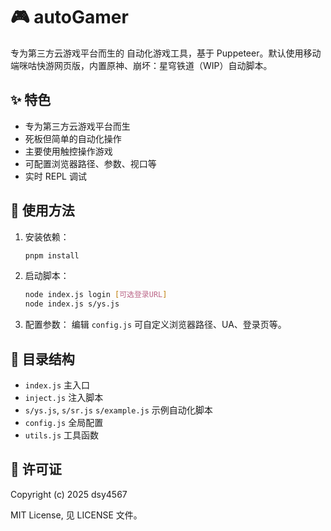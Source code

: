 # 🎮 autoGamer

专为第三方云游戏平台而生的 自动化游戏工具，基于 Puppeteer。默认使用移动端咪咕快游网页版，内置原神、崩坏：星穹铁道（WIP）自动脚本。

## ✨ 特色
- 专为第三方云游戏平台而生
- 死板但简单的自动化操作
- 主要使用触控操作游戏
- 可配置浏览器路径、参数、视口等
- 实时 REPL 调试

## 🚀 使用方法

1. 安装依赖：
   ```bash
   pnpm install
   ```
2. 启动脚本：
   ```bash
   node index.js login [可选登录URL]
   node index.js s/ys.js
   ```
3. 配置参数：
   编辑 `config.js` 可自定义浏览器路径、UA、登录页等。

## 📁 目录结构
- `index.js`         主入口
- `inject.js`        注入脚本
- `s/ys.js`, `s/sr.js` `s/example.js` 示例自动化脚本
- `config.js`        全局配置
- `utils.js`         工具函数

## 📄 许可证

Copyright (c) 2025 dsy4567

MIT License, 见 LICENSE 文件。
